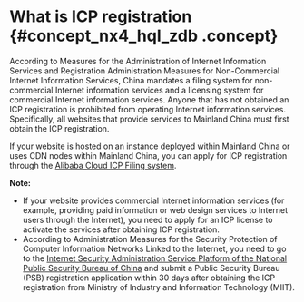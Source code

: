 # What is ICP registration {#concept_nx4_hql_zdb .concept}

According to Measures for the Administration of Internet Information Services and Registration Administration Measures for Non-Commercial Internet Information Services, China mandates a filing system for non-commercial Internet information services and a licensing system for commercial Internet information services. Anyone that has not obtained an ICP registration is prohibited from operating Internet information services. Specifically, all websites that provide services to Mainland China must first obtain the ICP registration.

If your website is hosted on an instance deployed within Mainland China or uses CDN nodes within Mainland China, you can apply for ICP registration through the [Alibaba Cloud ICP Filing system](https://beian.aliyun.com/order/selfBaIndex.htm).

**Note:** 

-   If your website provides commercial Internet information services \(for example, providing paid information or web design services to Internet users through the Internet\), you need to apply for an ICP license to activate the services after obtaining ICP registration.
-   According to Administration Measures for the Security Protection of Computer Information Networks Linked to the Internet, you need to go to the [Internet Security Administration Service Platform of the National Public Security Bureau of China](http://www.beian.gov.cn/portal/index?spm=a2c4g.11186623.2.1.SRC9LP) and submit a Public Security Bureau \(PSB\) registration application within 30 days after obtaining the ICP registration from Ministry of Industry and Information Technology \(MIIT\).

